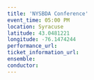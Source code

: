 ```yaml
---
title: 'NYSBDA Conference'
event_time: 05:00 PM
location: Syracuse
latitude: 43.0481221
longitude: -76.1474244
performance_url:
ticket_information_url:
ensemble:
conductor:
---
```

